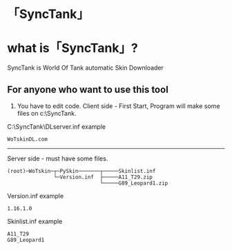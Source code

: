 「SyncTank」
=======================

# what is「SyncTank」?
SyncTank is World Of Tank automatic Skin Downloader

## For anyone who want to use this tool

1. You have to edit code.
Client side - First Start, Program will make some files on c:\SyncTank. 

C:\SyncTank\DLserver.inf example
```
WoTskinDL.com
```
---
Server side - must have some files. 

```
(root)─WoTskin─┬─PySkin───────┬─────Skinlist.inf
               └─Version.inf  ├─────A11_T29.zip
                              └─────G89_Leopard1.zip           
```
Version.inf example
```
1.16.1.0
```
Skinlist.inf example
```
A11_T29
G89_Leopard1
```